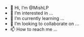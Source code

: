 - 👋 Hi, I’m @MishLP
- 👀 I’m interested in ...
- 🌱 I’m currently learning ...
- 💞️ I’m looking to collaborate on ...
- 📫 How to reach me ...

<!---
MishLP/MishLP is a ✨ special ✨ repository because its `README.md` (this file) appears on your GitHub profile.
You can click the Preview link to take a look at your changes.
--->

